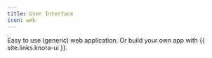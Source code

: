 ```yaml
---
title: User Interface
icon: web
---
```

Easy to use (generic) web application. Or build your own app with {{ site.links.knora-ui }}.
